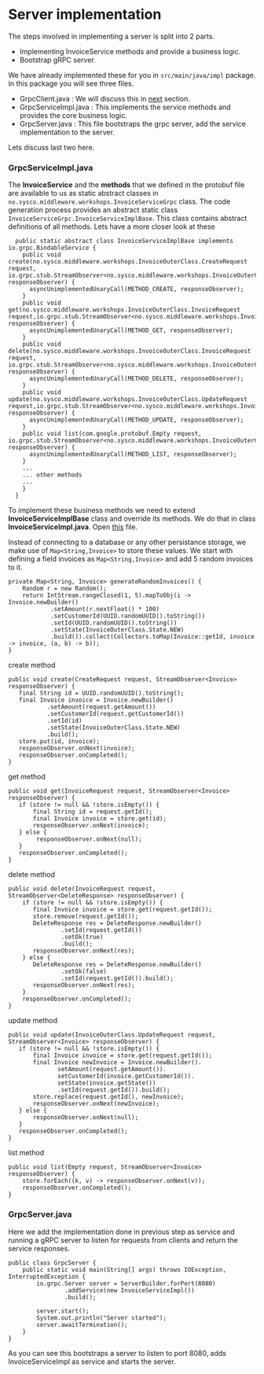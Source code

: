 # Server implementation

The steps involved in implementing a server is split into 2 parts.
- Implementing InvoiceService methods and provide a business logic.
- Bootstrap gRPC server.

We have already implemented these for you in `src/main/java/impl` package. In this package you will see three files.
- GrpcClient.java : We will discuss this in [next](../06-client-implementation/README.md) section.
- GrpcServiceImpl.java : This implements the service methods and provides the core business logic.
- GrpcServer.java : This file bootstraps the grpc server, add the service implementation to the server.

Lets discuss last two here.
### GrpcServiceImpl.java

The **InvoiceService** and the **methods** that we defined in the protobuf file are available to us as static abstract classes in `no.sysco.middleware.workshops.InvoiceServiceGrpc` class. The code generation process provides an abstract static class `InvoiceServiceGrpc.InvoiceServiceImplBase`. This class contains abstract definitions of all methods. Lets have a more closer look at these
```
  public static abstract class InvoiceServiceImplBase implements io.grpc.BindableService {
    public void create(no.sysco.middleware.workshops.InvoiceOuterClass.CreateRequest request, io.grpc.stub.StreamObserver<no.sysco.middleware.workshops.InvoiceOuterClass.Invoice> responseObserver) {
      asyncUnimplementedUnaryCall(METHOD_CREATE, responseObserver);
    }
    public void get(no.sysco.middleware.workshops.InvoiceOuterClass.InvoiceRequest request,io.grpc.stub.StreamObserver<no.sysco.middleware.workshops.InvoiceOuterClass.Invoice> responseObserver) {
      asyncUnimplementedUnaryCall(METHOD_GET, responseObserver);
    }
    public void delete(no.sysco.middleware.workshops.InvoiceOuterClass.InvoiceRequest request, io.grpc.stub.StreamObserver<no.sysco.middleware.workshops.InvoiceOuterClass.DeleteResponse> responseObserver) {
      asyncUnimplementedUnaryCall(METHOD_DELETE, responseObserver);
    }
    public void update(no.sysco.middleware.workshops.InvoiceOuterClass.UpdateRequest request,io.grpc.stub.StreamObserver<no.sysco.middleware.workshops.InvoiceOuterClass.Invoice> responseObserver) {
      asyncUnimplementedUnaryCall(METHOD_UPDATE, responseObserver);
    }
    public void list(com.google.protobuf.Empty request, io.grpc.stub.StreamObserver<no.sysco.middleware.workshops.InvoiceOuterClass.Invoice> responseObserver) {
      asyncUnimplementedUnaryCall(METHOD_LIST, responseObserver);
    }
    ...
    ... other methods
    ...
    }
  }
```
To implement these business methods we need to extend **InvoiceServiceImplBase** class and override its methods. We do that in class **InvoiceServiceImpl.java**. 
Open [this](../../src/main/java/impl/InvoiceServiceImpl.java) file.

Instead of connecting to a database or any other persistance storage, we make use of `Map<String,Invoice>` to store these values. We start with defining a field invoices as `Map<String,Invoice>` and add 5 random invoices to it.
```
private Map<String, Invoice> generateRandomInvoices() {
    Random r = new Random();
    return IntStream.rangeClosed(1, 5).mapToObj(i -> Invoice.newBuilder()
            .setAmount(r.nextFloat() * 100)
            .setCustomerId(UUID.randomUUID().toString())
            .setId(UUID.randomUUID().toString())
            .setState(InvoiceOuterClass.State.NEW)
            .build()).collect(Collectors.toMap(Invoice::getId, invoice -> invoice, (a, b) -> b));
}
```

create method
```
public void create(CreateRequest request, StreamObserver<Invoice> responseObserver) {
   final String id = UUID.randomUUID().toString();
   final Invoice invoice = Invoice.newBuilder()
           .setAmount(request.getAmount())
           .setCustomerId(request.getCustomerId())
           .setId(id)
           .setState(InvoiceOuterClass.State.NEW)
           .build();
   store.put(id, invoice);
   responseObserver.onNext(invoice);
   responseObserver.onCompleted();
}
```
get method
```
public void get(InvoiceRequest request, StreamObserver<Invoice> responseObserver) {
   if (store != null && !store.isEmpty()) {
       final String id = request.getId();
       final Invoice invoice = store.get(id);
       responseObserver.onNext(invoice);
   } else {
        responseObserver.onNext(null);
   }
   responseObserver.onCompleted();
}
```
delete method
```
public void delete(InvoiceRequest request, StreamObserver<DeleteResponse> responseObserver) {
    if (store != null && !store.isEmpty()) {
       final Invoice invoice = store.get(request.getId());
       store.remove(request.getId());
       DeleteResponse res = DeleteResponse.newBuilder()
               .setId(request.getId())
               .setOk(true)
               .build();
       responseObserver.onNext(res);
    } else {
       DeleteResponse res = DeleteResponse.newBuilder()
               .setOk(false)
               .setId(request.getId()).build();
       responseObserver.onNext(res);
    }
    responseObserver.onCompleted();
}
```

update method
```
public void update(InvoiceOuterClass.UpdateRequest request, StreamObserver<Invoice> responseObserver) {
   if (store != null && !store.isEmpty()) {
       final Invoice invoice = store.get(request.getId());
       final Invoice newInvoice = Invoice.newBuilder().
              setAmount(request.getAmount()).
              setCustomerId(invoice.getCustomerId()).
              setState(invoice.getState())
              .setId(request.getId()).build();
       store.replace(request.getId(), newInvoice);
       responseObserver.onNext(newInvoice);
   } else {
       responseObserver.onNext(null);
   }
   responseObserver.onCompleted();
}
```
list method
```
public void list(Empty request, StreamObserver<Invoice> responseObserver) {
    store.forEach((k, v) -> responseObserver.onNext(v));
    responseObserver.onCompleted();
}
```

### GrpcServer.java
Here we add the implementation done in previous step as service and running a gRPC server to listen for requests from clients and return the service responses.

```
public class GrpcServer {
    public static void main(String[] args) throws IOException, InterruptedException {
        io.grpc.Server server = ServerBuilder.forPort(8080)
                .addService(new InvoiceServiceImpl())
                .build();

        server.start();
        System.out.println("Server started");
        server.awaitTermination();
    }
}
```

As you can see this bootstraps a server to listen to port 8080, adds InvoiceServiceImpl as service and starts the server.